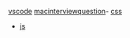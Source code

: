 [vscode](./vscode/README.md)
[mac](./mac/README.md)[interviewquestion](./interviewquestion/README.md)- [css](./css/README.md)
- [js](./js/README.md)

